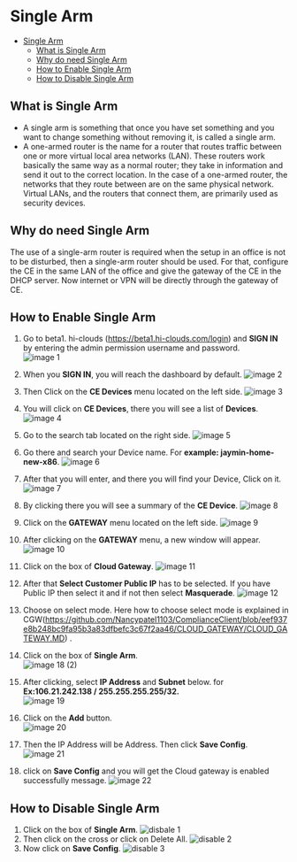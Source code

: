 # Single Arm
<!-- TOC -->

- [Single Arm](#single-arm)
    - [What is Single Arm](#what-is-single-arm)
    - [Why do need Single Arm](#why-do-need-single-arm)
    - [How to Enable Single Arm](#how-to-enable-single-arm)
    - [How to Disable Single Arm](#how-to-disable-single-arm)

<!-- /TOC -->

## What is Single Arm
- A single arm is something that once you have set something and you want to change something without removing it, is called a single arm.
- A one-armed router is the name for a router that routes traffic between one or more virtual local area networks (LAN). These routers work basically the same way as a normal router; they take in information and send it out to the correct location. In the case of a one-armed router, the networks that they route between are on the same physical network. Virtual LANs, and the routers that connect them, are primarily used as security devices.
## Why do need Single Arm
The use of a single-arm router is required when the setup in an office is not to be disturbed, then a single-arm router should be used. For that, configure the CE in the same LAN of the office and give the gateway of the CE in the DHCP server. Now internet or VPN will be directly through the gateway of CE.

## How to Enable Single Arm 
1. Go to beta1. hi-clouds (https://beta1.hi-clouds.com/login) and **SIGN IN** by entering the admin permission username and password.                                                                        
  ![image 1](https://github.com/Nancypatel1103/ComplianceClient/assets/153616269/7e56d207-0bca-4580-bb81-baf34d5b642e)
2. When you **SIGN IN**, you will reach the dashboard by default.
  ![image 2](https://github.com/Nancypatel1103/ComplianceClient/assets/153616269/39f094f0-56a6-49ab-888a-4951c4eb042d)
3. Then Click on the **CE Devices** menu located on the left side.
  ![image 3](https://github.com/Nancypatel1103/ComplianceClient/assets/153616269/64543fc9-9f6d-4eb2-8c84-a175b499b3f5)

4. You will click on **CE Devices**, there you will see a list of **Devices**.
  ![image 4](https://github.com/Nancypatel1103/ComplianceClient/assets/153616269/205221fd-0958-4b18-ab5d-8f6fcc40f9eb)

5. Go to the search tab located on the right side. 
   ![image 5](https://github.com/Nancypatel1103/ComplianceClient/assets/153616269/8d98c687-76ff-4b38-87b4-7888a0fdacf7)

6. Go there and search your Device name. For **example: jaymin-home-new-x86**.
  ![image 6](https://github.com/Nancypatel1103/ComplianceClient/assets/153616269/fcb2066f-4d44-40ad-9664-ce943d82065e)

7. After that you will enter, and there you will find your Device, Click on it.
 ![image 7](https://github.com/Nancypatel1103/ComplianceClient/assets/153616269/104defef-5197-45ef-b832-2a0c27adc8a6)

8. By clicking there you will see a summary of the **CE Device**.
   ![image 8](https://github.com/Nancypatel1103/ComplianceClient/assets/153616269/6ca7b888-0689-4836-9ef3-83035058a871)
9. Click on the **GATEWAY** menu located on the left side.
   ![image 9](https://github.com/Nancypatel1103/ComplianceClient/assets/153616269/aa15c76d-4882-4007-b7a8-935a9b6cb01a)
10. After clicking on the **GATEWAY** menu, a new window will appear.
    ![image 10](https://github.com/Nancypatel1103/ComplianceClient/assets/153616269/d1bac712-8674-4cee-8a91-9117456f787d)

11. Click on the box of **Cloud Gateway**.
    ![image 11](https://github.com/Nancypatel1103/ComplianceClient/assets/153616269/108f0a4e-75af-480d-9c03-c9cd91b1559d) 
12. After that **Select Customer Public IP** has to be selected. If you have Public IP then select it and if not then select **Masquerade**.
   ![image 12](https://github.com/Nancypatel1103/ComplianceClient/assets/153616269/68f99a2f-7d53-4220-92b3-05160cc8f966)  
13. Choose on select mode. Here how to choose select mode is explained in CGW(https://github.com/Nancypatel1103/ComplianceClient/blob/eef937e8b248bc9fa95b3a83dfbefc3c67f2aa46/CLOUD_GATEWAY/CLOUD_GATEWAY.MD) .
14. Click on the box of **Single Arm**.  
    ![image 18 (2)](https://github.com/Nancypatel1103/ComplianceClient/assets/153616269/136a9c00-67a4-4d6f-b7a2-28a795051af6)

15. After clicking, select **IP Address** and **Subnet** below. for **Ex:106.21.242.138 / 255.255.255.255/32.**   
   ![image 19](https://github.com/Nancypatel1103/ComplianceClient/assets/153616269/3d1ad299-6ffa-4ab4-a5f7-0762c1b51cbe)

16. Click on the **Add** button.    
  ![image 20](https://github.com/Nancypatel1103/ComplianceClient/assets/153616269/06aed440-36cc-43a6-a286-c44d7a4d0a40)

17. Then the IP Address will be Address. Then click **Save Config**.   
    ![image 21](https://github.com/Nancypatel1103/ComplianceClient/assets/153616269/4d42d642-0dff-4698-ad63-41f370469c1e)

18. click on **Save Config** and you will get the Cloud gateway is enabled successfully message.
  ![image 22](https://github.com/Nancypatel1103/ComplianceClient/assets/153616269/5d7901d0-e770-4d35-a779-dcb1d110820e)

## How to Disable Single Arm
1. Click on the box of **Single Arm**.
   ![disbale 1](https://github.com/Nancypatel1103/ComplianceClient/assets/153616269/f8b843ab-942a-4392-abc8-54233465f3e7)
2. Then click on the cross or click on Delete All.
   ![disable 2](https://github.com/Nancypatel1103/ComplianceClient/assets/153616269/aebdf1a9-49c0-4bea-aeb1-fd6666b54456)
3. Now click on **Save Config**.
   ![disable 3](https://github.com/Nancypatel1103/ComplianceClient/assets/153616269/e87c6e1d-84c4-4ea9-8371-20c48f9705e1)

